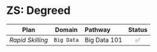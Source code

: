 # ZS: Degreed
|**Plan**|**Domain**|**Pathway**|**Status**|
|:--------:|:--------:|:---------|:-------------:|
| *Rapid Skilling* | `Big Data` | Big Data 101 | :white_check_mark: |